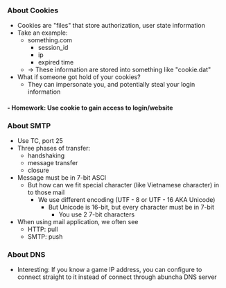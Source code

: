### About Cookies
- Cookies are "files" that store authorization, user state information
- Take an example:
	- something.com
		- session_id
		- ip
		- expired time
	- -> These information are stored into something like "cookie.dat"
- What if someone got hold of your cookies?
	- They can impersonate you, and potentially steal your login information
#### - Homework: Use cookie to gain access to login/website


### About SMTP
- Use TC, port 25
- Three phases of transfer:
	- handshaking
	- message transfer
	- closure
- Message must be in 7-bit ASCI
	- But how can we fit special character (like Vietnamese character) in to those mail
		- We use different encoding (UTF - 8 or UTF - 16 AKA Unicode)
			- But Unicode is 16-bit, but every character must be in 7-bit
				- You use 2 7-bit characters
- When using mail application, we often see
	- HTTP: pull
	- SMTP: push


### About DNS
- Interesting: If you know a game IP address, you can configure to connect straight to it instead of connect through abuncha DNS server